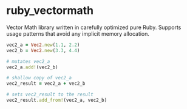 # ruby_vectormath

Vector Math library written in carefully optimized pure Ruby.  Supports usage patterns that avoid any implicit memory allocation.

```ruby
vec2_a = Vec2.new(1.1, 2.2)
vec2_b = Vec2.new(3.3, 4.4)

# mutates vec2_a
vec2_a.add!(vec2_b)

# shallow copy of vec2_a
vec2_result = vec2_a + vec2_b

# sets vec2_result to the result
vec2_result.add_from!(vec2_a, vec2_b)
```
